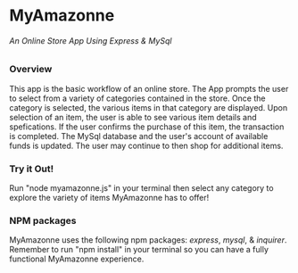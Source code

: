 # MyAmazonne
###### An Online Store App Using Express & MySql


### Overview
This app is the basic workflow of an online store. The App prompts the user to select from a variety of categories contained in the store. Once the category is selected, the various items in that category are displayed. Upon selection of an item, the user is able to see various item details and spefications. If the user confirms the purchase of this item, the transaction is completed. The MySql database and the user's account of available funds is updated. The user may continue to then shop for additional items. 

### Try it Out! 
Run "node myamazonne.js" in your terminal then select any category to explore the variety of items MyAmazonne has to offer!

### NPM packages
MyAmazonne uses the following npm packages: _express_, _mysql_, & _inquirer_. Remember to run "npm install" in your terminal so you can have a fully functional MyAmazonne experience. 